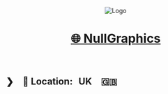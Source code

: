 <div align="center">

![Logo](https://avatars.githubusercontent.com/u/151986442?s=100&u=a210e16fc287771736908d7ea755d1e9972f0dd8&v=4)

# [🌐 NullGraphics](https://null.graphics)

&nbsp;

</div>

## ❯　📍 Location: UK　🇬🇧
